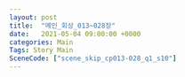 ```yaml
---
layout: post
title:  "메인_회상_013~028장"
date:   2021-05-04 09:00:00 +0000
categories: Main
Tags: Story Main
SceneCode: ["scene_skip_cp013-028_q1_s10"]
---
```

